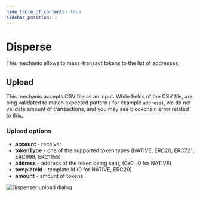 ```yaml
---
hide_table_of_contents: true
sidebar_position: 1
---
```


# Disperse

This mechanic allows to mass-transact tokens to the list of addresses.

## Upload

This mechanic accepts CSV file as an input. While fields of the CSV file, are bing validated to match expected pattern (
for example `address`), we do not validate amount of transactions, and you may see blockchain error related to this.

### Upload options

- **account** - receiver
- **tokenType** - one of the supported token types (NATIVE, ERC20, ERC721, ERC998, ERC1155)
- **address** - address of the token being sent, (0x0...0 for NATIVE)
- **templateId** - template id (0 for NATIVE, ERC20)
- **amount** - amount of tokens

![Dispenser upload dialog](/img/admin/mechanics-simple/dispenser/dispenser_upload_dialog.png)

